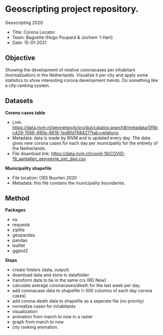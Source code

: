 # Geoscripting project repository.
Geoscripting 2020 
- Title: Corona Locator
- Team: Baguette (Hugo Poupard & Jochem 't Hart)
- Date: 15-01-2021

## Objective
Showing the development of relative coronacases per inhabitant (normalization) in the Netherlands. Visualize it per city and apply some statistics to show interesting corona development trends. Do something like a city-ranking system.

## Datasets
**Corona cases table**
- Link: https://data.rivm.nl/geonetwork/srv/dut/catalog.search#/metadata/5f6bc429-1596-490e-8618-1ed8fd768427?tab=relations
- Metadata: data is made by RIVM and is updated every day. The data gives new corona cases for each day per municipality for the entirety of the Netherlands.
- File download link: https://data.rivm.nl/covid-19/COVID-19_aantallen_gemeente_per_dag.csv

**Municipality shapefile**
- File location: CBS Buurten 2020
- Metadata: this file contains the municipality boundaries.

## Method
**Packages**
- os
- requests
- zipfile 
- geopandas
- pandas
- leaflet
- ggplot2

**Steps**
- create folders (data, output)
- download data and store in datafolder
- transform data to be in the same crs (RD New)
- calculate average coronacases/death for the last week per day.
- add coronacase data to shapefile (~300 columns of each day corona cases)
- add corona death data to shapefile as a seperate file (no priority)
- normalize cases for inhabitants
- visualization
- animation from march to now in a raster
- graph from march to now
- city ranking animation.
